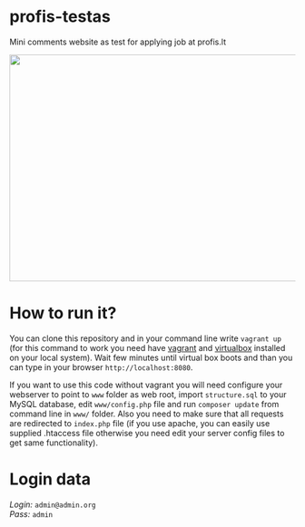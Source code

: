 # profis-testas

Mini comments website as test for applying job at profis.lt

<img width="640" height="400" title="" alt="" src="https://raw.githubusercontent.com/MekDrop/profis-testas/master/screenshot.png" />

# How to run it?

You can clone this repository and in your command line write `vagrant up` (for this command to work you need have [vagrant](https://www.vagrantup.com/downloads.html) and [virtualbox](https://www.virtualbox.org) installed on your local system). Wait few minutes until virtual box boots and than you can type in your browser `http://localhost:8080`.

If you want to use this code without vagrant you will need configure your webserver to point to `www` folder as web root, import `structure.sql` to your MySQL database, edit `www/config.php` file and run `composer update` from command line in `www/` folder. Also you need to make sure that all requests are redirected to `index.php` file (if you use apache, you can easily use supplied .htaccess file otherwise you need edit your server config files to get same functionality). 

# Login data

*Login:* `admin@admin.org`<br />
*Pass:* `admin`
